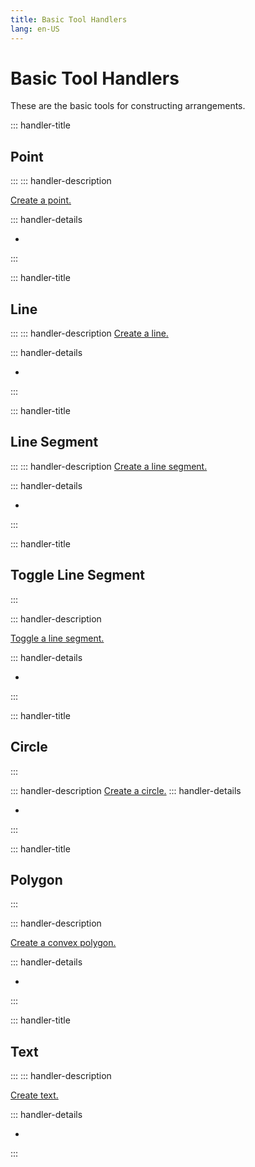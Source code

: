 ```yaml
---
title: Basic Tool Handlers
lang: en-US
---
```


# Basic Tool Handlers

These are the basic tools for constructing arrangements.

::: handler-title

## Point

:::
::: handler-description

[Create a point.](/tools/basic.html#point)

::: handler-details

-

:::

::: handler-title

## Line

:::
::: handler-description
[Create a line.](tools/basic.html#line)

::: handler-details

-

:::

::: handler-title

## Line Segment

:::
::: handler-description
[Create a line segment.](tools/basic.html#line-segment)

::: handler-details

-

:::

::: handler-title

## Toggle Line Segment

:::

::: handler-description

[Toggle a line segment.](/tools/basic.html#toggle-line-segment)

::: handler-details

-

:::

::: handler-title

## Circle

:::

::: handler-description
[Create a circle.](/tools/basic.html#circle)
::: handler-details

-

:::

::: handler-title

## Polygon

:::

::: handler-description

[Create a convex polygon. ](/tools/basic.html#polygon-too-hard)

::: handler-details

-

:::

::: handler-title

## Text

:::
::: handler-description

[Create text.](/tools/basic.html#text)

::: handler-details

-

:::
